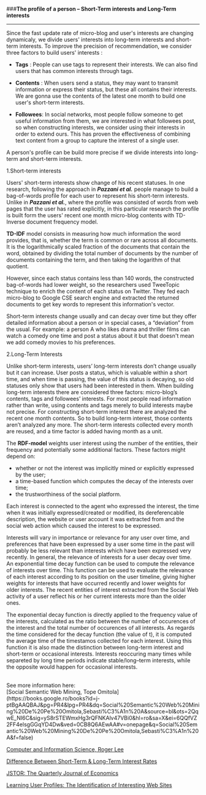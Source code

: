 
###**The profile of a person – Short-Term interests and Long-Term interests**


-----------------------------------
Since the fast update rate of micro-blog and user's interests are changing dynamicaly, we divide users' interests into long-term interests and short-term interests. To improve the precision of recommendation, we consider three factors to build users' interests :

- **Tags** : People can use tags to represent their interests. We can also find users that has common interests through tags.
- **Contents** : When users send a status, they may want to transmit information or express their status, but these all contains their interests. We are gonna use the contents of the latest one month to build one user's short-term interests.
 
- **Followees**: In social networks, most people follow someone to get useful information from them, we are interested in what followees post, so when constructing interests, we consider using their interests in order to extend ours. This has proven the effectiveness of combining text content from a group to capture the interest of a single user.

A person's profile can be build more precise if we divide interests into long-term and short-term interests. 

1.Short-term interests

Users' short-term interests show change of his recent statuses. In one research, following the approach in ***Pazzani et al.*** people manage to build a bag-of-words profile for each user to represent his short-term interests. Unlike in ***Pazzani et al.***, where the profile was consisted of words from web pages that the user has rated explicitly, in this particular research the profile is built form the users' recent one month micro-blog contents with TD-Inverse document frequency model.

**TD-IDF** model consists in measuring how much information the word provides, that is, whether the term is common or rare across all documents. It is the logarithmically scaled fraction of the documents that contain the word, obtained by dividing the total number of documents by the number of documents containing the term, and then taking the logarithm of that quotient.


However, since each status contains less than 140 words, the constructed bag-of-words had lower weight, so the researchers used TweeTopic technique to enrich the content of each status on Twitter. They fed each micro-blog to Google CSE search engine and extracted the returned documents to get key words to represent this information's vector.

Short-term interests change usually and can decay over time but they offer detailed information about a person or in special cases, a “deviation” from the usual. For example: a person A who likes drama and thriller films can watch  a comedy one time and post a status about it but that doesn't mean we add comedy movies to his preferences.

 2.Long-Term Interests 

Unlike short-term interests, users’ long-term interests don’t change usually but it can increase. User posts a status, which is valuable within a short time, and when time is passing, the value of this status is decaying, so old statuses only show that users had been interested in them.
When building long-term interests there are considered three factors: micro-blog’s contents, tags and followees’ interests. For most people read information rather than write, using contents and tags merely to build interests maybe not precise. 
For constructing short-term interest there are analyzed the recent one month contents. So to build long-term interest, those contents aren’t analyzed any more. The short-term interests collected every month are reused, and a time factor is added having month as a unit.

The **RDF-model** weights user interest using the number of the entities, their frequency and potentially some additional factors. These factors might depend on:

 - whether or not the interest was implicitly mined or explicitly expressed by the user;
 - a time-based function which computes the decay of the interests over time;
 - the trustworthiness of the social platform.

Each interest is connected to the agent who expressed the interest, the time when it was initially expressed/created or modified, its dereferencable description, the website or user account it was extracted from and the social web action which caused the interest to be expressed.

Interests will vary in importance or relevance for any user over time, and preferences that have been expressed by a user some time in the past will probably be less relevant than interests which have been expressed very recently. In general, the relevance of interests for a user decay over time. 
An exponential time decay  function can be used to compute the relevance of interests over time. This function can be used to evaluate the relevance of each interest according to its position on the user timeline, giving higher weights for interests that have occurred recently and lower weights for older interests. The recent entities of interest extracted from the Social Web activity of a user reflect his or her current interests more than the older ones.

The exponential decay function is directly applied to the frequency value of the interests, calculated as the ratio between the number of occurences of the interest and the total number of occurences of all interests. As regards the time considered for the decay function (the value of t), it is computed the average time of the timestamos collected for each interest. 
Using this function it is also made the distinction between long-term interest and short-term or occasional interests. Interests reoccuring many times while separeted by long time periods indicate stable/long–term interests, while the opposite would happen for occasional interests.


<br>
See more information here:
<br>
[Social Semantic Web Mining, Tope Omitola](https://books.google.ro/books?id=j-ptBgAAQBAJ&pg=PR4&lpg=PR4&dq=Social%20Semantic%20Web%20Mining%20De%20Pe%20Omitola,Sebasti%C3%A1n%20A&source=bl&ots=2QqwE_NI6C&sig=yS8rSTEWmxHg3rQFNKAlv47VBi0&hl=ro&sa=X&ei=6QQfVZ2FF4elsgGGqYD4Dw&ved=0CB8Q6AEwAA#v=onepage&q=Social%20Semantic%20Web%20Mining%20De%20Pe%20Omitola,Sebasti%C3%A1n%20A&f=false)

[Computer and Information Science, Roger Lee ](https://books.google.ro/books?id=pO2XBAAAQBAJ&printsec=frontcover&hl=ro#v=onepage&q&f=false)

[Difference Between Short-Term & Long-Term Interest Rates](http://people.opposingviews.com/difference-between-shortterm-longterm-interest-rates-7496.html)

[JSTOR: The Quarterly Journal of Economics](http://www.jstor.org/discover/10.2307/2118356?sid=21105853199011&uid=3738920&uid=4&uid=2)

[Learning User Profiles: The Identification of Interesting Web Sites](http://www.ics.uci.edu/~pazzani/Publications/SW-MLJ.pdf%29) 




